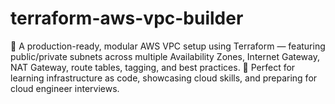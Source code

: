 # terraform-aws-vpc-builder
🚀 A production-ready, modular AWS VPC setup using Terraform — featuring public/private subnets across multiple Availability Zones, Internet Gateway, NAT Gateway, route tables, tagging, and best practices.  🎯 Perfect for learning infrastructure as code, showcasing cloud skills, and preparing for cloud engineer interviews.
